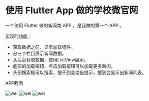 # 使用 Flutter App 做的学校微官网  

一个使用 Flutter 做的新闻类 APP ，是我做的第一个 APP 。

实现的功能：
- 获取数据之前，显示加载组件。
- 分三个栏目展示新闻数据。
- 从后台获取数据，使用ListView展示。
- 底部的加载按钮，点击加载按钮可以加载更多新闻。
- 头部搜索框可以搜索，搜不到会给出提示，搜到会显示出新闻列表。

APP截图

![wei](./image/1.png)
![wei](./image/2.png)
![wei](./image/3.png)
